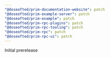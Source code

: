 ```yaml
---
"@doseofted/prim-documentation-website": patch
"@doseofted/prim-example-server": patch
"@doseofted/prim-example": patch
"@doseofted/prim-rpc-plugins": patch
"@doseofted/prim-rpc-tooling": patch
"@doseofted/prim-rpc": patch
"@doseofted/prim-rpc-ui": patch
---
```


Initial prerelease
